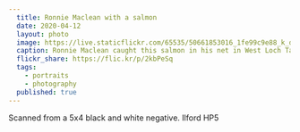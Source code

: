 ```yaml
---
  title: Ronnie Maclean with a salmon
  date: 2020-04-12
  layout: photo
  image: https://live.staticflickr.com/65535/50661853016_1fe99c9e88_k_d.jpg
  caption: Ronnie Maclean caught this salmon in his net in West Loch Tarbert, Ardpatrick, 1979
  flickr_share: https://flic.kr/p/2kbPeSq
  tags:
    - portraits
    - photography
  published: true
---
```


Scanned from a 5x4 black and white negative. Ilford HP5

